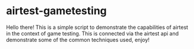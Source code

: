 # airtest-gametesting
Hello there! This is a simple script to demonstrate the capabilities of airtest in the context of game testing. This is connected via the airtest api and demonstrate some of the common techniques used, enjoy!
